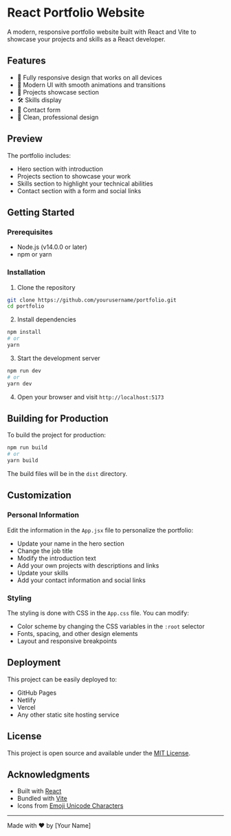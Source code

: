 # React Portfolio Website

A modern, responsive portfolio website built with React and Vite to showcase your projects and skills as a React developer.

## Features

- 📱 Fully responsive design that works on all devices
- 🎨 Modern UI with smooth animations and transitions
- 📂 Projects showcase section
- 🛠️ Skills display
- 📝 Contact form
- 🌙 Clean, professional design

## Preview

The portfolio includes:
- Hero section with introduction
- Projects section to showcase your work
- Skills section to highlight your technical abilities
- Contact section with a form and social links

## Getting Started

### Prerequisites

- Node.js (v14.0.0 or later)
- npm or yarn

### Installation

1. Clone the repository
```bash
git clone https://github.com/yourusername/portfolio.git
cd portfolio
```

2. Install dependencies
```bash
npm install
# or
yarn
```

3. Start the development server
```bash
npm run dev
# or
yarn dev
```

4. Open your browser and visit `http://localhost:5173`

## Building for Production

To build the project for production:

```bash
npm run build
# or
yarn build
```

The build files will be in the `dist` directory.

## Customization

### Personal Information

Edit the information in the `App.jsx` file to personalize the portfolio:

- Update your name in the hero section
- Change the job title
- Modify the introduction text
- Add your own projects with descriptions and links
- Update your skills
- Add your contact information and social links

### Styling

The styling is done with CSS in the `App.css` file. You can modify:

- Color scheme by changing the CSS variables in the `:root` selector
- Fonts, spacing, and other design elements
- Layout and responsive breakpoints

## Deployment

This project can be easily deployed to:

- GitHub Pages
- Netlify
- Vercel
- Any other static site hosting service

## License

This project is open source and available under the [MIT License](LICENSE).

## Acknowledgments

- Built with [React](https://reactjs.org/)
- Bundled with [Vite](https://vitejs.dev/)
- Icons from [Emoji Unicode Characters](https://unicode.org/emoji/charts/full-emoji-list.html)

---

Made with ❤️ by [Your Name]

